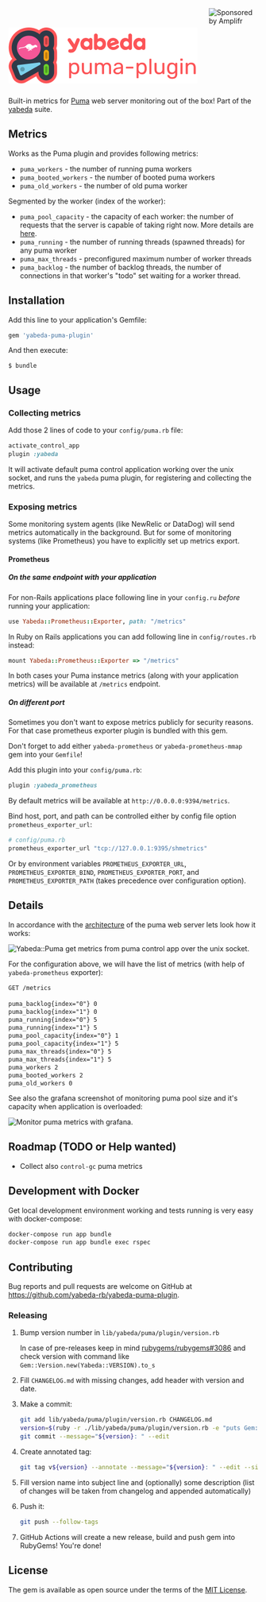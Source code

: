 <a href="https://amplifr.com/?utm_source=yabeda-puma-plugin">
  <img width="100" height="140" align="right"
    alt="Sponsored by Amplifr" src="https://amplifr-direct.s3-eu-west-1.amazonaws.com/social_images/image/37b580d9-3668-4005-8d5a-137de3a3e77c.png" />
</a>

# ![`Yabeda::Puma::Plugin`](./yabeda-puma-plugin-logo.png)

Built-in metrics for [Puma](https://github.com/puma/puma) web server monitoring out of the box! Part of the [yabeda](https://github.com/yabeda-rb/yabeda) suite.

## Metrics

Works as the Puma plugin and provides following metrics:
 - `puma_workers` - the number of running puma workers
 - `puma_booted_workers` - the number of booted puma workers
 - `puma_old_workers` - the number of old puma worker

Segmented by the worker (index of the worker):
 - `puma_pool_capacity` - the capacity of each worker: the number of requests that the server is capable of taking right now. More details are [here](https://github.com/puma/puma/blob/0f8b10737e36fc24cdd572f76a739659b5fad9cb/lib/puma/server.rb#L167).
 - `puma_running` - the number of running threads (spawned threads) for any puma worker
 - `puma_max_threads` - preconfigured maximum number of worker threads
 - `puma_backlog` - the number of backlog threads, the number of connections in that worker's "todo" set waiting for a worker thread.

## Installation

Add this line to your application's Gemfile:

```ruby
gem 'yabeda-puma-plugin'
```

And then execute:

    $ bundle

## Usage

### Collecting metrics

Add those 2 lines of code to your `config/puma.rb` file:
```ruby
activate_control_app
plugin :yabeda
```
It will activate default puma control application working over the unix socket, and runs the `yabeda` puma plugin, for registering and collecting the metrics.

### Exposing metrics

Some monitoring system agents (like NewRelic or DataDog) will send metrics automatically in the background. But for some of monitoring systems (like Prometheus) you have to explicitly set up metrics export.

#### Prometheus

##### On the same endpoint with your application

For non-Rails applications place following line in your `config.ru` _before_ running your application:

```ruby
use Yabeda::Prometheus::Exporter, path: "/metrics"
```

In Ruby on Rails applications you can add following line in `config/routes.rb` instead:

```ruby
mount Yabeda::Prometheus::Exporter => "/metrics"
```

In both cases your Puma instance metrics (along with your application metrics) will be available at `/metrics` endpoint.

##### On different port

Sometimes you don't want to expose metrics publicly for security reasons. For that case prometheus exporter plugin is bundled with this gem.

Don't forget to add either `yabeda-prometheus` or `yabeda-prometheus-mmap` gem into your `Gemfile`!

Add this plugin into your `config/puma.rb`:

```ruby
plugin :yabeda_prometheus
```

By default metrics will be available at `http://0.0.0.0:9394/metrics`.

Bind host, port, and path can be controlled either by config file option `prometheus_exporter_url`:

```ruby
# config/puma.rb
prometheus_exporter_url "tcp://127.0.0.1:9395/shmetrics"
```

Or by environment variables `PROMETHEUS_EXPORTER_URL`, `PROMETHEUS_EXPORTER_BIND`, `PROMETHEUS_EXPORTER_PORT`, and `PROMETHEUS_EXPORTER_PATH` (takes precedence over configuration option).


## Details

In accordance with the [architecture](https://github.com/puma/puma/blob/master/docs/architecture.md) of the puma web server lets look how it works:

![Yabeda::Puma get metrics from puma control app over the unix socket](docs/diagram.png).


For the configuration above, we will have the list of metrics (with help of `yabeda-prometheus` exporter):
```
GET /metrics

puma_backlog{index="0"} 0
puma_backlog{index="1"} 0
puma_running{index="0"} 5
puma_running{index="1"} 5
puma_pool_capacity{index="0"} 1
puma_pool_capacity{index="1"} 5
puma_max_threads{index="0"} 5
puma_max_threads{index="1"} 5
puma_workers 2
puma_booted_workers 2
puma_old_workers 0
```

See also the grafana screenshot of monitoring puma pool size and it's capacity when application is overloaded:

![Monitor puma metrics with grafana](docs/grafana.png).


## Roadmap (TODO or Help wanted)

- Collect also `control-gc` puma metrics

## Development with Docker

Get local development environment working and tests running is very easy with docker-compose:
```bash
docker-compose run app bundle
docker-compose run app bundle exec rspec
```

## Contributing

Bug reports and pull requests are welcome on GitHub at https://github.com/yabeda-rb/yabeda-puma-plugin.

### Releasing

1. Bump version number in `lib/yabeda/puma/plugin/version.rb`

   In case of pre-releases keep in mind [rubygems/rubygems#3086](https://github.com/rubygems/rubygems/issues/3086) and check version with command like `Gem::Version.new(Yabeda::VERSION).to_s`

2. Fill `CHANGELOG.md` with missing changes, add header with version and date.

3. Make a commit:

   ```sh
   git add lib/yabeda/puma/plugin/version.rb CHANGELOG.md
   version=$(ruby -r ./lib/yabeda/puma/plugin/version.rb -e "puts Gem::Version.new(Yabeda::Puma::Plugin::VERSION)")
   git commit --message="${version}: " --edit
   ```

4. Create annotated tag:

   ```sh
   git tag v${version} --annotate --message="${version}: " --edit --sign
   ```

5. Fill version name into subject line and (optionally) some description (list of changes will be taken from changelog and appended automatically)

6. Push it:

   ```sh
   git push --follow-tags
   ```

7. GitHub Actions will create a new release, build and push gem into RubyGems! You're done!

## License

The gem is available as open source under the terms of the [MIT License](https://opensource.org/licenses/MIT).
